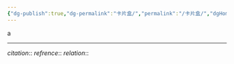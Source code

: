 ```yaml
---
{"dg-publish":true,"dg-permalink":"卡片盒/","permalink":"/卡片盒/","dgHomeLink":true,"dgPassFrontmatter":false,"dgShowBacklinks":false,"dgShowLocalGraph":false,"dgShowInlineTitle":false}
---
```



a











---
*citation*:: 
*refrence*:: 
*relation*:: 